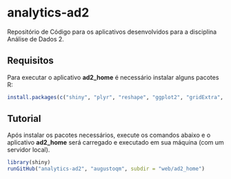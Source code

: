 analytics-ad2
=============

Repositório de Código para os aplicativos desenvolvidos para a disciplina Análise de Dados 2.

Requisitos
----------
Para executar o aplicativo **ad2_home** é necessário instalar alguns pacotes R:
```R
install.packages(c("shiny", "plyr", "reshape", "ggplot2", "gridExtra", "boot", "ROCR"))
```

Tutorial
--------
Após instalar os pacotes necessários, execute os comandos abaixo e o aplicativo
**ad2_home** será carregado e executado em sua máquina (com um servidor local).

```R
library(shiny)
runGitHub("analytics-ad2", "augustoqm", subdir = "web/ad2_home")
```

